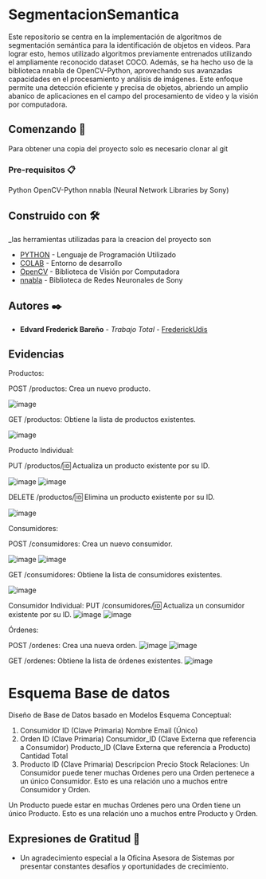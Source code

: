 # SegmentacionSemantica
Este repositorio se centra en la implementación de algoritmos de segmentación semántica para la identificación de objetos en videos. Para lograr esto, hemos utilizado algoritmos previamente entrenados utilizando el ampliamente reconocido dataset COCO. Además, se ha hecho uso de la biblioteca nnabla de OpenCV-Python, aprovechando sus avanzadas capacidades en el procesamiento y análisis de imágenes. Este enfoque permite una detección eficiente y precisa de objetos, abriendo un amplio abanico de aplicaciones en el campo del procesamiento de video y la visión por computadora.


## Comenzando 🚀

Para obtener una copia del proyecto solo es necesario clonar al git

### Pre-requisitos 📋

Python
OpenCV-Python
nnabla (Neural Network Libraries by Sony)

## Construido con 🛠️
_las herramientas utilizadas para la creacion del proyecto son

* [PYTHON](https://www.python.org/) - Lenguaje de Programación Utilizado
* [COLAB](https://colab.research.google.com/?hl=es) - Entorno de desarrollo
* [OpenCV](https://opencv.org/) - Biblioteca de Visión por Computadora
* [nnabla](https://nnabla.org/) - Biblioteca de Redes Neuronales de Sony



## Autores ✒️



* **Edvard Frederick Bareño** - *Trabajo Total* - [FrederickUdis](https://github.com/FrederickUdis)

 

## Evidencias
Productos:

POST /productos: Crea un nuevo producto.

![image](https://github.com/FrederickUdis/Prueba-Oas/assets/30853509/d9a867c3-9669-4e5b-a411-f125423e06be)


GET /productos: Obtiene la lista de productos existentes.

![image](https://github.com/FrederickUdis/Prueba-Oas/assets/30853509/ef9c773d-560d-4547-af8f-18622b615989)

Producto Individual:

PUT /productos/:id: Actualiza un producto existente por su ID.

![image](https://github.com/FrederickUdis/Prueba-Oas/assets/30853509/21d771c8-d19a-43ce-b27c-3edbe10d9745)
![image](https://github.com/FrederickUdis/Prueba-Oas/assets/30853509/3302f146-f3bc-4106-bd69-04234ae1217c)

DELETE /productos/:id: Elimina un producto existente por su ID.

![image](https://github.com/FrederickUdis/Prueba-Oas/assets/30853509/88fd10f0-1971-4567-9056-5495377a2c3d)

Consumidores:

POST /consumidores: Crea un nuevo consumidor.

![image](https://github.com/FrederickUdis/Prueba-Oas/assets/30853509/253a2f47-65d0-40eb-96bd-b3d99124b940)
![image](https://github.com/FrederickUdis/Prueba-Oas/assets/30853509/c03f3198-995c-4912-a43e-00f563086471)


GET /consumidores: Obtiene la lista de consumidores existentes.

![image](https://github.com/FrederickUdis/Prueba-Oas/assets/30853509/04ed9465-34aa-4cec-ad71-a18bcf8501ae)

Consumidor Individual:
PUT /consumidores/:id: Actualiza un consumidor existente por su ID.
![image](https://github.com/FrederickUdis/Prueba-Oas/assets/30853509/9ca50336-926d-46a8-8032-3511ba427772)
![image](https://github.com/FrederickUdis/Prueba-Oas/assets/30853509/947f21fa-fab3-4709-853f-1ac9fa951e6e)

Órdenes:

POST /ordenes: Crea una nueva orden.
![image](https://github.com/FrederickUdis/Prueba-Oas/assets/30853509/c94c7d18-8d09-4903-8fb7-62447c5dfa5e)
![image](https://github.com/FrederickUdis/Prueba-Oas/assets/30853509/c1a57619-6aac-4adb-8dfb-71d48cae41f7)

GET /ordenes: Obtiene la lista de órdenes existentes.
![image](https://github.com/FrederickUdis/Prueba-Oas/assets/30853509/5969a844-0151-40e3-93a4-ac36f9c59929)

# Esquema Base de datos
Diseño de Base de Datos basado en Modelos
Esquema Conceptual:
1. Consumidor
ID (Clave Primaria)
Nombre
Email (Único)
2. Orden
ID (Clave Primaria)
Consumidor_ID (Clave Externa que referencia a Consumidor)
Producto_ID (Clave Externa que referencia a Producto)
Cantidad
Total
3. Producto
ID (Clave Primaria)
Descripcion
Precio
Stock
Relaciones:
Un Consumidor puede tener muchas Ordenes pero una Orden pertenece a un único Consumidor. Esto es una relación uno a muchos entre Consumidor y Orden.

Un Producto puede estar en muchas Ordenes pero una Orden tiene un único Producto. Esto es una relación uno a muchos entre Producto y Orden.




## Expresiones de Gratitud 🎁

* Un agradecimiento especial a la Oficina Asesora de Sistemas por presentar constantes desafíos y oportunidades de crecimiento.
